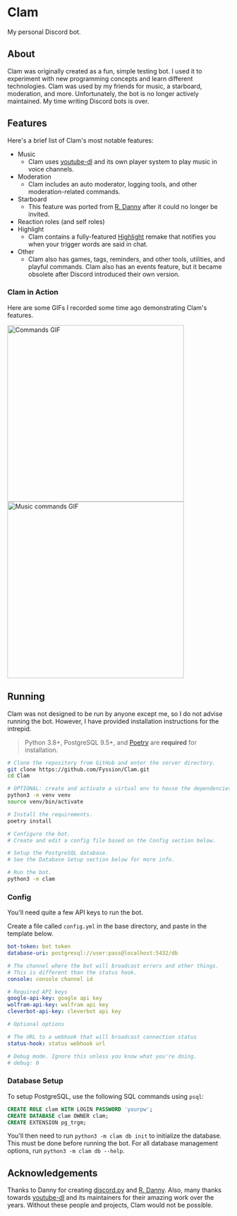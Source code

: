 # Clam

My personal Discord bot.

## About

Clam was originally created as a fun, simple testing bot.
I used it to experiment with new programming concepts and learn different technologies.
Clam was used by my friends for music, a starboard, moderation, and more.
Unfortunately, the bot is no longer actively maintained.
My time writing Discord bots is over.

## Features

Here's a brief list of Clam's most notable features:

- Music
  - Clam uses [youtube-dl][ytdl] and its own player system to play music in voice channels.
- Moderation
  - Clam includes an auto moderator, logging tools, and other moderation-related commands.
- Starboard
  - This feature was ported from [R. Danny][rdanny] after it could no longer be invited.
- Reaction roles (and self roles)
- Highlight
  - Clam contains a fully-featured [Highlight][hl] remake that notifies you when your trigger words are said in chat.
- Other
  - Clam also has games, tags, reminders, and other tools, utilities, and playful commands.
  Clam also has an events feature, but it became obsolete after Discord introduced their own version.

### Clam in Action

Here are some GIFs I recorded some time ago demonstrating Clam's features.

<img src="https://i.imgur.com/QmwI8CI.gif" alt="Commands GIF" width="400"/>
<img src="https://i.imgur.com/tzLbb32.gif" alt="Music commands GIF" width="400"/>

## Running

Clam was not designed to be run by anyone except me, so I do not advise running the bot.
However, I have provided installation instructions for the intrepid.

> Python 3.8+, PostgreSQL 9.5+, and [Poetry][poetry] are **required** for installation.

```sh
# Clone the repository from GitHub and enter the server directory.
git clone https://github.com/Fyssion/Clam.git
cd Clam

# OPTIONAL: create and activate a virtual env to house the dependencies.
python3 -m venv venv
source venv/bin/activate

# Install the requirements.
poetry install

# Configure the bot.
# Create and edit a config file based on the Config section below.

# Setup the PostgreSQL database.
# See the Database Setup section below for more info.

# Run the bot.
python3 -m clam
```

### Config

You'll need quite a few API keys to run the bot.

Create a file called `config.yml` in the base directory,
and paste in the template below.

```yml
bot-token: bot token
database-uri: postgresql://user:pass@localhost:5432/db

# The channel where the bot will broadcast errors and other things.
# This is different than the status hook.
console: console channel id

# Required API keys
google-api-key: google api key
wolfram-api-key: wolfram api key
cleverbot-api-key: cleverbot api key

# Optional options

# The URL to a webhook that will broadcast connection status
status-hook: status webhook url

# Debug mode. Ignore this unless you know what you're doing.
# debug: 0
```

### Database Setup

To setup PostgreSQL, use the following SQL commands using `psql`:

```sql
CREATE ROLE clam WITH LOGIN PASSWORD 'yourpw';
CREATE DATABASE clam OWNER clam;
CREATE EXTENSION pg_trgm;
```

You'll then need to run `python3 -m clam db init` to initialize the database.
This must be done before running the bot.
For all database management options, run `python3 -m clam db --help`.

## Acknowledgements

Thanks to Danny for creating [discord.py][dpy] and [R. Danny][rdanny].
Also, many thanks towards [youtube-dl][ytdl] and its maintainers for their amazing work over the years.
Without these people and projects, Clam would not be possible.

[ytdl]: https://github.com/ytdl-org/youtube-dl
[rdanny]: https://github.com/Rapptz/RoboDanny
[hl]: https://discord.bots.gg/bots/292212176494657536
[poetry]: https://python-poetry.org/
[dpy]: https://github.com/Rapptz/discord.py
